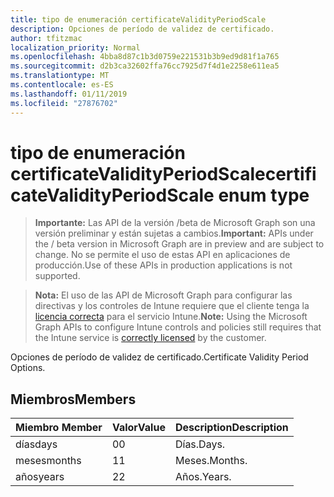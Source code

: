 ```yaml
---
title: tipo de enumeración certificateValidityPeriodScale
description: Opciones de período de validez de certificado.
author: tfitzmac
localization_priority: Normal
ms.openlocfilehash: 4bba8d87c1b3d0759e221531b3b9ed9d81f1a765
ms.sourcegitcommit: d2b3ca32602ffa76cc7925d7f4d1e2258e611ea5
ms.translationtype: MT
ms.contentlocale: es-ES
ms.lasthandoff: 01/11/2019
ms.locfileid: "27876702"
---
```

# <a name="certificatevalidityperiodscale-enum-type"></a><span data-ttu-id="ac20b-103">tipo de enumeración certificateValidityPeriodScale</span><span class="sxs-lookup"><span data-stu-id="ac20b-103">certificateValidityPeriodScale enum type</span></span>

> <span data-ttu-id="ac20b-104">**Importante:** Las API de la versión /beta de Microsoft Graph son una versión preliminar y están sujetas a cambios.</span><span class="sxs-lookup"><span data-stu-id="ac20b-104">**Important:** APIs under the / beta version in Microsoft Graph are in preview and are subject to change.</span></span> <span data-ttu-id="ac20b-105">No se permite el uso de estas API en aplicaciones de producción.</span><span class="sxs-lookup"><span data-stu-id="ac20b-105">Use of these APIs in production applications is not supported.</span></span>

> <span data-ttu-id="ac20b-106">**Nota:** El uso de las API de Microsoft Graph para configurar las directivas y los controles de Intune requiere que el cliente tenga la [licencia correcta](https://go.microsoft.com/fwlink/?linkid=839381) para el servicio Intune.</span><span class="sxs-lookup"><span data-stu-id="ac20b-106">**Note:** Using the Microsoft Graph APIs to configure Intune controls and policies still requires that the Intune service is [correctly licensed](https://go.microsoft.com/fwlink/?linkid=839381) by the customer.</span></span>

<span data-ttu-id="ac20b-107">Opciones de período de validez de certificado.</span><span class="sxs-lookup"><span data-stu-id="ac20b-107">Certificate Validity Period Options.</span></span>
## <a name="members"></a><span data-ttu-id="ac20b-108">Miembros</span><span class="sxs-lookup"><span data-stu-id="ac20b-108">Members</span></span>
|<span data-ttu-id="ac20b-109">Miembro	</span><span class="sxs-lookup"><span data-stu-id="ac20b-109">Member</span></span>|<span data-ttu-id="ac20b-110">Valor</span><span class="sxs-lookup"><span data-stu-id="ac20b-110">Value</span></span>|<span data-ttu-id="ac20b-111">Description</span><span class="sxs-lookup"><span data-stu-id="ac20b-111">Description</span></span>|
|:---|:---|:---|
|<span data-ttu-id="ac20b-112">días</span><span class="sxs-lookup"><span data-stu-id="ac20b-112">days</span></span>|<span data-ttu-id="ac20b-113">0</span><span class="sxs-lookup"><span data-stu-id="ac20b-113">0</span></span>|<span data-ttu-id="ac20b-114">Días.</span><span class="sxs-lookup"><span data-stu-id="ac20b-114">Days.</span></span>|
|<span data-ttu-id="ac20b-115">meses</span><span class="sxs-lookup"><span data-stu-id="ac20b-115">months</span></span>|<span data-ttu-id="ac20b-116">1</span><span class="sxs-lookup"><span data-stu-id="ac20b-116">1</span></span>|<span data-ttu-id="ac20b-117">Meses.</span><span class="sxs-lookup"><span data-stu-id="ac20b-117">Months.</span></span>|
|<span data-ttu-id="ac20b-118">años</span><span class="sxs-lookup"><span data-stu-id="ac20b-118">years</span></span>|<span data-ttu-id="ac20b-119">2</span><span class="sxs-lookup"><span data-stu-id="ac20b-119">2</span></span>|<span data-ttu-id="ac20b-120">Años.</span><span class="sxs-lookup"><span data-stu-id="ac20b-120">Years.</span></span>|





